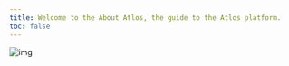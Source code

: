 ```yaml
---
title: Welcome to the About Atlos, the guide to the Atlos platform.
toc: false
---
```


![img](/images/map.jpg)


